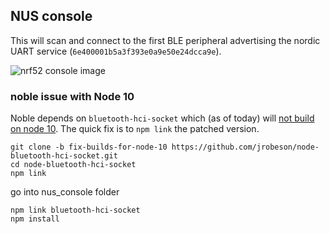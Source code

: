 ## NUS console

This will scan and connect to the first BLE peripheral advertising the nordic UART service (`6e400001b5a3f393e0a9e50e24dcca9e`).

![nrf52 console image](mp_nrf52.gif)


### noble issue with Node 10

Noble depends on `bluetooth-hci-socket` which (as of today) will [not build on node 10](https://github.com/noble/node-bluetooth-hci-socket/pull/91). The quick fix is to `npm link` the patched version.

    git clone -b fix-builds-for-node-10 https://github.com/jrobeson/node-bluetooth-hci-socket.git
    cd node-bluetooth-hci-socket
    npm link

go into nus_console folder

    npm link bluetooth-hci-socket
    npm install
